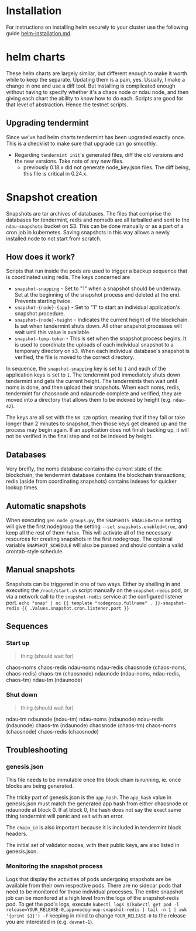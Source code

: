 # Installation

For instructions on installing helm securely to your cluster use the following guide [helm-installation.md](./helm-installation.md).

# helm charts

These helm charts are largely similar, but different enough to make it worth while to keep the separate. Updating them is a pain, yes. Usually, I make a change in one and use a diff tool. But installing is complicated enough without having to specify whether it's a chaos node or ndau node, and then giving each chart the ability to know how to do each. Scripts are good for that level of abstraction. Hence the testnet scripts.

## Upgrading tendermint

Since we've had helm charts tendermint has been upgraded exactly once. This is a checklist to make sure that upgrade can go smoothly.

* Regarding `tendermint init`'s generated files, diff the old versions and the new versions. Take note of any new files.
  - previously 0.18.x did not generate node_key.json files. The diff being, this file is critical in 0.24.x.

# Snapshot creation

Snapshots are tar archives of databases. The files that comprise the databases for tendermint, redis and nomsdb are all tarballed and sent to the `ndau-snapshots` bucket on S3. This can be done manually or as a part of a cron job in kubernetes. Saving snapshots in this way allows a newly installed node to not start from scratch.

## How does it work?

Scripts that run inside the pods are used to trigger a backup sequence that is coordinated using redis. The keys concerned are

* `snapshot-snapping` - Set to "1" when a snapshot should be underway. Set at the beginning of the snapshot process and deleted at the end. Prevents starting twice.
* `snapshot-{node}-{app}` - Set to "1" to start an individual application's snapshot procedure.
* `snapshot-{node}-height` - Indicates the current height of the blockchain. Is set when tendermint shuts down. All other snapshot processes will wait until this value is available.
* `snapshot-temp-token` - This is set when the snapshot process begins. It is used to coordinate the uploads of each individual snapshot to a temporary directory on s3. When each individual database's snapshot is verified, the file is moved to the correct directory.

In sequence, the `snapshot-snapping` key is set to `1` and each of the application keys is set to `1`. The tendermint pod immediately shuts down tendermint and gets the current height. The tendermints then wait until noms is done, and then upload their snapshots. When each noms, redis, tendermint for chaosnode and ndaunode complete and verified, they are moved into a directory that allows them to be indexed by height (e.g. `ndau-42`).

The keys are all set with the `NX 120` option, meaning that if they fail or take longer than 2 minutes to snapshot, then those keys get cleaned up and the process may begin again. If an application does not finish backing up, it will not be verified in the final step and not be indexed by height.

## Databases

Very breifly, the noms database contains the current state of the blockchain; the tendermint database contains the blockchain transactions; redis (aside from coordinating snapshots) contains indexes for quicker lookup times.

## Automatic snapshots

When executing `gen_node_groups.py`, the `SNAPSHOTS_ENABLED=true` setting will give the first nodegroup the setting `--set snapshots.enabled=true`, and keep all the rest of them `false`. This will activate all of the necessary resources for creating snapshots in the first nodegroup. The optional variable `SNAPSHOT_SCHEDULE` will also be passed and should contain a valid crontab-style schedule.

## Manual snapshots

Snapshots can be triggered in one of two ways. Either by shelling in and executing the `/root/start.sh` script manually on the `snapshot-redis` pod, or via a network call to the `snapshot-redis` service at the configured listener port. `echo "snap" | nc {{ template "nodegroup.fullname" . }}-snapshot-redis {{ .Values.snapshot.cron.listener.port }}`

## Sequences

### Start up

> thing (should wait for)

chaos-noms chaos-redis ndau-noms ndau-redis
chaosnode (chaos-noms, chaos-redis)
chaos-tm (chaosnode)
ndaunode (ndau-noms, ndau-redis, chaos-tm)
ndau-tm (ndaunode)

### Shut down

> thing (should wait for)

ndau-tm
ndaunode (ndau-tm)
ndau-noms (ndaunode)
ndau-redis (ndaunode)
chaos-tm (ndaunode)
chaosnode (chaos-tm)
chaos-noms (chaosnode)
chaos-redis (chaosnode)

## Troubleshooting

### genesis.json

This file needs to be immutable once the block chain is running, ie. once blocks are being generated.

The tricky part of genesis.json is the `app_hash`. The `app_hash` value in genesis.json must match the generated app hash from either chaosnode or ndaunode at block 0. If at block 0, the hash does not say the exact same thing tendermint will panic and exit with an error.

The `chain_id` is also important because it is included in tendermint block headers.

The initial set of validator nodes, with their public keys, are also listed in genesis.json.

### Monitoring the snapshot process

Logs that display the activities of pods undergoing snapshots are be available from their own respective pods. There are no sidecar pods that need to be monitored for those individual processes. The entire snapshot job can be monitored at a high level from the logs of the snapshot-redis pod. To get the pod's logs, execute `kubectl logs $(kubectl get pod -l release=YOUR_RELEASE-0,app=nodegroup-snapshot-redis | tail -n 1 | awk '{print $1}') -f` keeping in mind to change `YOUR_RELEASE-0` to the release you are interested in (e.g. `devnet-1`).
